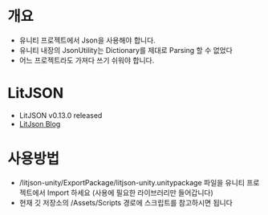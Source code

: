 # 개요
- 유니티 프로젝트에서 Json을 사용해야 합니다.
- 유니티 내장의 JsonUtility는 Dictionary를 제대로 Parsing 할 수 없었다
- 어느 프로젝트라도 가져다 쓰기 쉬워야 합니다.

# LitJSON
- LitJSON v0.13.0 released
- [LitJson Blog](https://litjson.net/blog/2018/05/litjson-v0.13.0-released)

# 사용방법
- /litjson-unity/ExportPackage/litjson-unity.unitypackage 파일을 유니티 프로젝트에서 Import 하세요 (사용에 필요한 라이브러리만 들어갑니다)
- 현재 깃 저장소의 /Assets/Scripts 경로에 스크립트를 참고하시면 됩니다